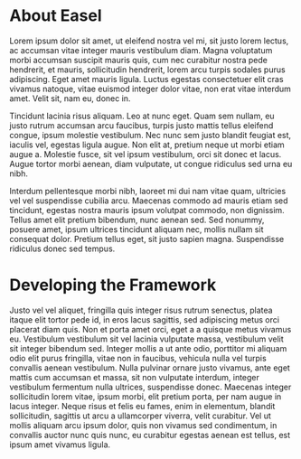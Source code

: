 # About Easel

Lorem ipsum dolor sit amet, ut eleifend nostra vel mi, sit justo lorem lectus, ac accumsan vitae integer mauris vestibulum diam. Magna voluptatum morbi accumsan suscipit mauris quis, cum nec curabitur nostra pede hendrerit, et mauris, sollicitudin hendrerit, lorem arcu turpis sodales purus adipiscing. Eget amet mauris ligula. Luctus egestas consectetuer elit cras vivamus natoque, vitae euismod integer dolor vitae, non erat vitae interdum amet. Velit sit, nam eu, donec in.

Tincidunt lacinia risus aliquam. Leo at nunc eget. Quam sem nullam, eu justo rutrum accumsan arcu faucibus, turpis justo mattis tellus eleifend congue, ipsum molestie vestibulum. Nec nunc sem justo blandit feugiat est, iaculis vel, egestas ligula augue. Non elit at, pretium neque ut morbi etiam augue a. Molestie fusce, sit vel ipsum vestibulum, orci sit donec et lacus. Augue tortor morbi aenean, diam vulputate, ut congue ridiculus sed urna eu nibh.

Interdum pellentesque morbi nibh, laoreet mi dui nam vitae quam, ultricies vel vel suspendisse cubilia arcu. Maecenas commodo ad mauris etiam sed tincidunt, egestas nostra mauris ipsum volutpat commodo, non dignissim. Tellus amet elit pretium bibendum, nunc aenean sed. Sed nonummy, posuere amet, ipsum ultrices tincidunt aliquam nec, mollis nullam sit consequat dolor. Pretium tellus eget, sit justo sapien magna. Suspendisse ridiculus donec sed tempus.

# Developing the Framework
Justo vel vel aliquet, fringilla quis integer risus rutrum senectus, platea itaque elit tortor pede id, in eros lacus sagittis, sed adipiscing metus orci placerat diam quis. Non et porta amet orci, eget a a quisque metus vivamus eu. Vestibulum vestibulum sit vel lacinia vulputate massa, vestibulum velit sit integer bibendum sed. Integer mollis a ut ante odio, porttitor mi aliquam odio elit purus fringilla, vitae non in faucibus, vehicula nulla vel turpis convallis aenean vestibulum. Nulla pulvinar ornare justo vivamus, ante eget mattis cum accumsan et massa, sit non vulputate interdum, integer vestibulum fermentum nulla ultrices, suspendisse donec. Maecenas integer sollicitudin lorem vitae, ipsum morbi, elit pretium porta, per nam augue in lacus integer. Neque risus et felis eu fames, enim in elementum, blandit sollicitudin, sagittis ut arcu a ullamcorper viverra, velit curabitur. Vel ut mollis aliquam arcu ipsum dolor, quis non vivamus sed condimentum, in convallis auctor nunc quis nunc, eu curabitur egestas aenean est tellus, est ipsum amet vivamus ligula.


